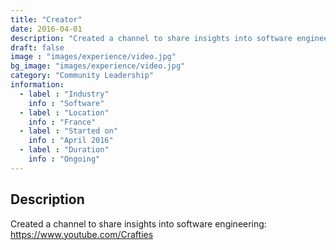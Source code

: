 ```yaml
---
title: "Creator"
date: 2016-04-01
description: "Created a channel to share insights into software engineering"
draft: false
image : "images/experience/video.jpg"
bg_image: "images/experience/video.jpg"
category: "Community Leadership"
information:
  - label : "Industry"
    info : "Software"  
  - label : "Location"
    info : "France"
  - label : "Started on"
    info : "April 2016"
  - label : "Duration"
    info : "Ongoing"
---
```


## Description

Created a channel to share insights into software engineering:
https://www.youtube.com/Crafties
